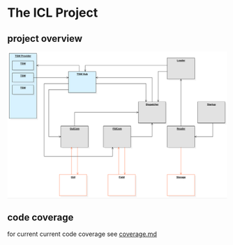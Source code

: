 # The ICL Project

## project overview
<div style="background-color:#F8F8F8;">
<img src="specification/diagrams/actors.svg" alt="Component Overview">
</div>

## code coverage
for current current code coverage see [coverage.md](testing/coverage.md)
